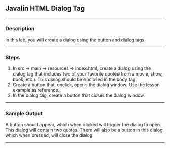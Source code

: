 ## Javalin HTML Dialog Tag
---
### Description
In this lab, you will create a dialog using the button and dialog tags.

---
### Steps
1. In src -> main -> resources -> index.html, create a dialog using the dialog tag that includes two of your favorite quotes(from a movie, show, book, etc.). This dialog should be enclosed in the body tag.
2. Create a button that, onclick, opens the dialog window. Use the lesson example as reference.
3. In the dialog tag, create a button that closes the dialog window.
---

### Sample Output

A button should appear, which when clicked will trigger the dialog to open. This dialog will contain two quotes. There will also be a button in this dialog, which when pressed, will close the dialog. 

---

